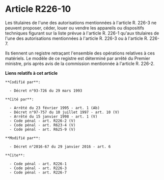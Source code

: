 # Article R226-10

Les titulaires de l'une des autorisations mentionnées à l'article R. 226-3 ne peuvent proposer, céder, louer ou vendre les
appareils ou dispositifs techniques figurant sur la liste prévue à l'article R. 226-1 qu'aux titulaires de l'une des
autorisations mentionnées à l'article R. 226-3 ou à l'article R. 226-7. 

Ils tiennent un registre retraçant l'ensemble des opérations relatives à ces matériels. Le modèle de ce registre est
déterminé par arrêté du Premier ministre, pris après avis de la commission mentionnée à l'article R. 226-2.

**Liens relatifs à cet article**

	**Codifié par**:

	  - Décret n°93-726 du 29 mars 1993

	**Cité par**:

	  - Arrêté du 23 février 1995 - art. 1 (Ab)
	  - Décret n°97-757 du 10 juillet 1997 - art. 10 (V)
	  - Arrêté du 15 janvier 1998 - art. 1 (V)
	  - Code pénal - art. R226-2 (V)
	  - Code pénal - art. R623-4 (V)
	  - Code pénal - art. R625-9 (V)

	**Modifié par**:

	  - Décret n°2016-67 du 29 janvier 2016 - art. 6

	**Cite**:

	  - Code pénal - art. R226-1
	  - Code pénal - art. R226-3
	  - Code pénal - art. R226-7
